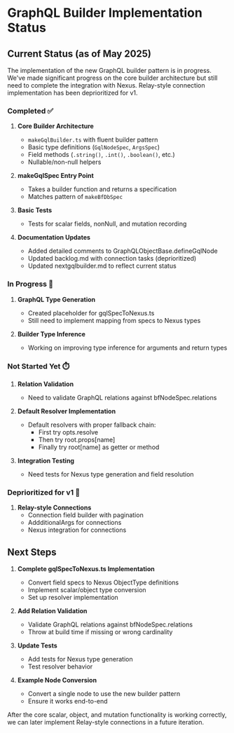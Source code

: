 # GraphQL Builder Implementation Status

## Current Status (as of May 2025)

The implementation of the new GraphQL builder pattern is in progress. We've made significant progress on the core builder architecture but still need to complete the integration with Nexus. Relay-style connection implementation has been deprioritized for v1.

### Completed ✅

1. **Core Builder Architecture**
   - `makeGqlBuilder.ts` with fluent builder pattern
   - Basic type definitions (`GqlNodeSpec`, `ArgsSpec`)
   - Field methods (`.string()`, `.int()`, `.boolean()`, etc.)
   - Nullable/non-null helpers

2. **makeGqlSpec Entry Point**
   - Takes a builder function and returns a specification
   - Matches pattern of `makeBfDbSpec`

3. **Basic Tests**
   - Tests for scalar fields, nonNull, and mutation recording

4. **Documentation Updates**
   - Added detailed comments to GraphQLObjectBase.defineGqlNode
   - Updated backlog.md with connection tasks (deprioritized)
   - Updated nextgqlbuilder.md to reflect current status

### In Progress 🔄

1. **GraphQL Type Generation**
   - Created placeholder for gqlSpecToNexus.ts
   - Still need to implement mapping from specs to Nexus types

2. **Builder Type Inference**
   - Working on improving type inference for arguments and return types

### Not Started Yet ⏱️

1. **Relation Validation**
   - Need to validate GraphQL relations against bfNodeSpec.relations

2. **Default Resolver Implementation**
   - Default resolvers with proper fallback chain:
     - First try opts.resolve
     - Then try root.props[name]
     - Finally try root[name] as getter or method

3. **Integration Testing**
   - Need tests for Nexus type generation and field resolution

### Deprioritized for v1 📅

1. **Relay-style Connections**
   - Connection field builder with pagination
   - AddditionalArgs for connections
   - Nexus integration for connections

## Next Steps

1. **Complete gqlSpecToNexus.ts Implementation**
   - Convert field specs to Nexus ObjectType definitions
   - Implement scalar/object type conversion
   - Set up resolver implementation

2. **Add Relation Validation**
   - Validate GraphQL relations against bfNodeSpec.relations
   - Throw at build time if missing or wrong cardinality

3. **Update Tests**
   - Add tests for Nexus type generation
   - Test resolver behavior

4. **Example Node Conversion**
   - Convert a single node to use the new builder pattern
   - Ensure it works end-to-end

After the core scalar, object, and mutation functionality is working correctly, we can later implement Relay-style connections in a future iteration.